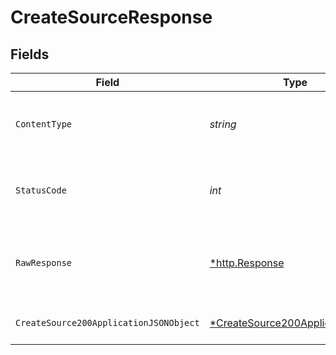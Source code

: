 # CreateSourceResponse


## Fields

| Field                                                                                        | Type                                                                                         | Required                                                                                     | Description                                                                                  |
| -------------------------------------------------------------------------------------------- | -------------------------------------------------------------------------------------------- | -------------------------------------------------------------------------------------------- | -------------------------------------------------------------------------------------------- |
| `ContentType`                                                                                | *string*                                                                                     | :heavy_check_mark:                                                                           | HTTP response content type for this operation                                                |
| `StatusCode`                                                                                 | *int*                                                                                        | :heavy_check_mark:                                                                           | HTTP response status code for this operation                                                 |
| `RawResponse`                                                                                | [*http.Response](https://pkg.go.dev/net/http#Response)                                       | :heavy_minus_sign:                                                                           | Raw HTTP response; suitable for custom response parsing                                      |
| `CreateSource200ApplicationJSONObject`                                                       | [*CreateSource200ApplicationJSON](../../models/operations/createsource200applicationjson.md) | :heavy_minus_sign:                                                                           | Successfully created source                                                                  |